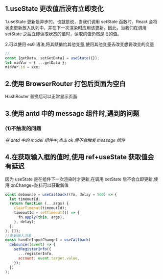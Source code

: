 ## 1.useState 更改值后没有立即变化

1.useState 更新是异步的。也就是说，当我们调用 setState 函数时，React 会将状态更新放入队列中，并在下一次渲染时应用该更新。因此，当我们在调用 setState 之后立即读取状态的值时，读取的值仍然是旧的值。

2.可以使用 es6 语法,将其赋值给其他变量,使用其他变量去改变想要改变的变量

```js
//
const [getData, setGetData] = useState({});
let midVar = { ...getData };
midVar.id = xxx;
```

## 2.使用 BrowserRouter 打包后页面为空白

HashRouter 替换后可以正常显示页面

## 3.使用 antd 中的 message 组件时,遇到的问题

### (1)不触发的问题

_在 antd 中的 model 组件中,点击 ok 后不会触发 message 组件_

## 4.在获取输入框的值时,使用 ref+useState 获取值会有延迟

因为 useState 是在组件下一次渲染时才更新,在调用 setState 后不会立即更新,使用 onChange+防抖可以获取新值

```js
const debounce = useCallback((fn, delay = 500) => {
  let timeoutId;
  return function (...args) {
    clearTimeout(timeoutId);
    timeoutId = setTimeout(() => {
      fn.apply(this, args);
    }, delay);
  };
}, []);
//更新输入消息
const handleInputChange1 = useCallback(
  debounce((event) => {
    setRegisterInfo({
      ...registerInfo,
      account: event.target.value,
    });
  })
);
```
